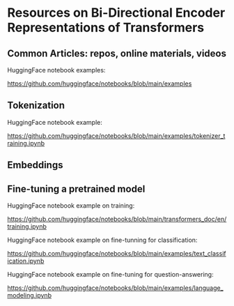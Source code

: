 # Resources on Bi-Directional Encoder Representations of Transformers

## Common Articles: repos, online materials, videos

HuggingFace notebook examples: 

  https://github.com/huggingface/notebooks/blob/main/examples

## Tokenization

HuggingFace notebook example: 

  https://github.com/huggingface/notebooks/blob/main/examples/tokenizer_training.ipynb 


## Embeddings


## Fine-tuning a pretrained model

HuggingFace notebook example on training: 

  https://github.com/huggingface/notebooks/blob/main/transformers_doc/en/training.ipynb

HuggingFace notebook example on fine-tunning for classification: 

  https://github.com/huggingface/notebooks/blob/main/examples/text_classification.ipynb

HuggingFace notebook example on fine-tuning for question-answering:

  https://github.com/huggingface/notebooks/blob/main/examples/language_modeling.ipynb



